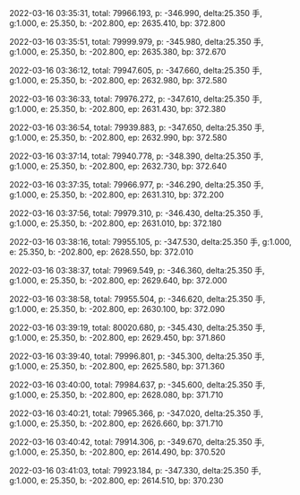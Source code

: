 2022-03-16 03:35:31, total: 79966.193, p: -346.990, delta:25.350 手, g:1.000, e: 25.350, b: -202.800, ep: 2635.410, bp: 372.800

2022-03-16 03:35:51, total: 79999.979, p: -345.980, delta:25.350 手, g:1.000, e: 25.350, b: -202.800, ep: 2635.380, bp: 372.670

2022-03-16 03:36:12, total: 79947.605, p: -347.660, delta:25.350 手, g:1.000, e: 25.350, b: -202.800, ep: 2632.980, bp: 372.580

2022-03-16 03:36:33, total: 79976.272, p: -347.610, delta:25.350 手, g:1.000, e: 25.350, b: -202.800, ep: 2631.430, bp: 372.380

2022-03-16 03:36:54, total: 79939.883, p: -347.650, delta:25.350 手, g:1.000, e: 25.350, b: -202.800, ep: 2632.990, bp: 372.580

2022-03-16 03:37:14, total: 79940.778, p: -348.390, delta:25.350 手, g:1.000, e: 25.350, b: -202.800, ep: 2632.730, bp: 372.640

2022-03-16 03:37:35, total: 79966.977, p: -346.290, delta:25.350 手, g:1.000, e: 25.350, b: -202.800, ep: 2631.310, bp: 372.200

2022-03-16 03:37:56, total: 79979.310, p: -346.430, delta:25.350 手, g:1.000, e: 25.350, b: -202.800, ep: 2631.010, bp: 372.180

2022-03-16 03:38:16, total: 79955.105, p: -347.530, delta:25.350 手, g:1.000, e: 25.350, b: -202.800, ep: 2628.550, bp: 372.010

2022-03-16 03:38:37, total: 79969.549, p: -346.360, delta:25.350 手, g:1.000, e: 25.350, b: -202.800, ep: 2629.640, bp: 372.000

2022-03-16 03:38:58, total: 79955.504, p: -346.620, delta:25.350 手, g:1.000, e: 25.350, b: -202.800, ep: 2630.100, bp: 372.090

2022-03-16 03:39:19, total: 80020.680, p: -345.430, delta:25.350 手, g:1.000, e: 25.350, b: -202.800, ep: 2629.450, bp: 371.860

2022-03-16 03:39:40, total: 79996.801, p: -345.300, delta:25.350 手, g:1.000, e: 25.350, b: -202.800, ep: 2625.580, bp: 371.360

2022-03-16 03:40:00, total: 79984.637, p: -345.600, delta:25.350 手, g:1.000, e: 25.350, b: -202.800, ep: 2628.080, bp: 371.710

2022-03-16 03:40:21, total: 79965.366, p: -347.020, delta:25.350 手, g:1.000, e: 25.350, b: -202.800, ep: 2626.660, bp: 371.710

2022-03-16 03:40:42, total: 79914.306, p: -349.670, delta:25.350 手, g:1.000, e: 25.350, b: -202.800, ep: 2614.490, bp: 370.520

2022-03-16 03:41:03, total: 79923.184, p: -347.330, delta:25.350 手, g:1.000, e: 25.350, b: -202.800, ep: 2614.510, bp: 370.230
